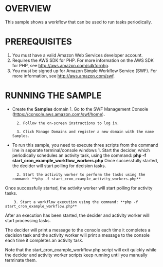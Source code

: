 # OVERVIEW

This sample shows a workflow that can be used to run tasks periodically.

# PREREQUISITES

1. You must have a valid Amazon Web Services developer account.
2. Requires the AWS SDK for PHP. For more information on the AWS SDK for PHP, see http://aws.amazon.com/sdkforphp.
3. You must be signed up for Amazon Simple Workflow Service (SWF). For more information, see http://aws.amazon.com/swf.

# RUNNING THE SAMPLE

* Create the **Samples** domain
		1. Go to the SWF Management Console (https://console.aws.amazon.com/swf/home).

		2. Follow the on-screen instructions to log in.

		3. Click Manage Domains and register a new domain with the name Samples.

* To run this sample, you need to execute three scripts from the command line in separate terminal/console windows
		1. Start the decider, which periodically schedules an activity task, using the command: **php -f start_cron_example_workflow_workers.php**
Once successfully started, the decider will start polling for decision tasks.

		2. Start the activity worker to perform the tasks using the command: **php -f start_cron_example_activity_workers.php**
Once successfully started, the activity worker will start polling for activity tasks.

		3. Start a workflow execution using the command: **php -f start_cron_example_workflow.php**
After an execution has been started, the decider and activity worker will start processing tasks.

The decider will print a message to the console each time it completes a decision task and the activity worker will print a message to the console each time it completes an activity task.

Note that the start_cron_example_workflow.php script will exit quickly while the decider and activity worker scripts keep running until you manually terminate them.
